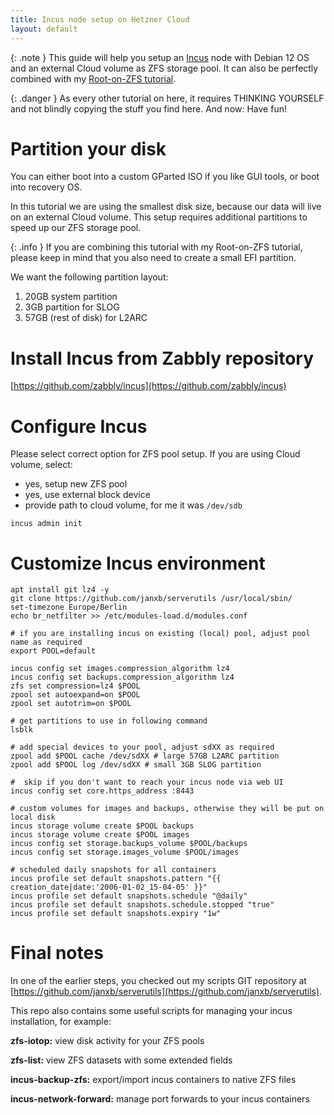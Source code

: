 ```yaml
---
title: Incus node setup on Hetzner Cloud
layout: default
---
```


{: .note }
This guide will help you setup an [Incus](https://linuxcontainers.org/incus/) node with Debian 12 OS and an external Cloud volume as ZFS storage pool. It can also be perfectly combined with my [Root-on-ZFS tutorial](/hetzner-debian-root-on-zfs.html).

{: .danger }
As every other tutorial on here, it requires THINKING YOURSELF and not blindly copying the stuff you find here. And now: Have fun!

# Partition your disk
You can either boot into a custom GParted ISO if you like GUI tools, or boot into recovery OS.

In this tutorial we are using the smallest disk size, because our data will live on an external Cloud volume. This setup requires additional partitions to speed up our ZFS storage pool.

{: .info }
If you are combining this tutorial with my Root-on-ZFS tutorial, please keep in mind that you also need to create a small EFI partition.

We want the following partition layout:
1. 20GB system partition
2. 3GB partition for SLOG
3. 57GB (rest of disk) for L2ARC

# Install Incus from Zabbly repository
[https://github.com/zabbly/incus](https://github.com/zabbly/incus)

# Configure Incus
Please select correct option for ZFS pool setup. If you are using Cloud volume, select:
- yes, setup new ZFS pool
- yes, use external block device
- provide path to cloud volume, for me it was `/dev/sdb`

```shell
incus admin init
```

# Customize Incus environment
```shell
apt install git lz4 -y
git clone https://github.com/janxb/serverutils /usr/local/sbin/
set-timezone Europe/Berlin
echo br_netfilter >> /etc/modules-load.d/modules.conf

# if you are installing incus on existing (local) pool, adjust pool name as required
export POOL=default

incus config set images.compression_algorithm lz4
incus config set backups.compression_algorithm lz4
zfs set compression=lz4 $POOL
zpool set autoexpand=on $POOL
zpool set autotrim=on $POOL

# get partitions to use in following command
lsblk

# add special devices to your pool, adjust sdXX as required
zpool add $POOL cache /dev/sdXX # large 57GB L2ARC partition
zpool add $POOL log /dev/sdXX # small 3GB SLOG partition

#  skip if you don't want to reach your incus node via web UI
incus config set core.https_address :8443

# custom volumes for images and backups, otherwise they will be put on local disk
incus storage volume create $POOL backups
incus storage volume create $POOL images
incus config set storage.backups_volume $POOL/backups
incus config set storage.images_volume $POOL/images

# scheduled daily snapshots for all containers
incus profile set default snapshots.pattern "{{ creation_date|date:'2006-01-02_15-04-05' }}"
incus profile set default snapshots.schedule "@daily"
incus profile set default snapshots.schedule.stopped "true"
incus profile set default snapshots.expiry "1w"
```

# Final notes
In one of the earlier steps, you checked out my scripts GIT repository at [https://github.com/janxb/serverutils](https://github.com/janxb/serverutils).

This repo also contains some useful scripts for managing your incus installation, for example:

**zfs-iotop:** view disk activity for your ZFS pools

**zfs-list:** view ZFS datasets with some extended fields

**incus-backup-zfs:** export/import incus containers to native ZFS files

**incus-network-forward:** manage port forwards to your incus containers